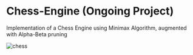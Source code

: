 # Chess-Engine (Ongoing Project)
Implementation of a Chess Engine using Minimax Algorithm, augmented with Alpha-Beta pruning

![chess](https://user-images.githubusercontent.com/57286604/107253891-cc2d7a00-6a5c-11eb-96de-1e5c0122d084.gif)




